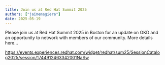 ```yaml
---
title: Join us at Red Hat Summit 2025
authors: ["jaimemagiera"]
date: 2025-05-19
---
```


Please join us at Red Hat Summit 2025 in Boston for an update on OKD and an opportunity to network with members of our community. More details here...

https://events.experiences.redhat.com/widget/redhat/sum25/SessionCatalog2025/session/1744912463342001NaSw
